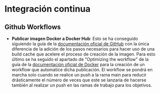# Integración continua

## Github Workflows

- **Publicar imagen Docker a Docker Hub**: Esto se ha conseguido siguiendo la guía de la [documentación oficial de GitHub](https://docs.github.com/en/actions/publishing-packages/publishing-docker-images) con la única diferencia de la adición de los pasos necesarios para hacer uso de una build cache que acelere el proceso de creación de la imagen. Para esto último se ha seguido el apartado de "Optimizing the workflow" de la guía de la [documentación oficial de Docker](https://docs.docker.com/ci-cd/github-actions/) para la creación de un workflow que automatice dicha publicación. El workflow se pondrá en marcha solo cuando se realice un push a la rama main para reducir drásticamente el número de veces que este se lanzaría de hacerse también al realizar un push en las ramas de trabajo para los objetivos.
